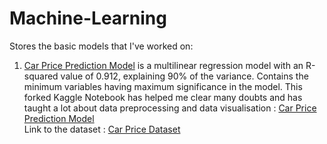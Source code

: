 # Machine-Learning
Stores the basic models that I've worked on:

1. <a href='https://github.com/harshallgarg/Machine-Learning/blob/master/CarPrice_Prediction.ipynb'>Car Price Prediction Model</a> is a multilinear regression model with an R-squared value of 0.912, explaining 90% of the variance. Contains the minimum variables having maximum significance in the model. This forked Kaggle Notebook has helped me clear many doubts and has taught a lot about data preprocessing and data visualisation :  <a href='https://www.kaggle.com/harshallgarg/carprice-prediction-mlr-rfe-vif'>Car Price Prediction Model</a>
<br>Link to the dataset : <a href='https://github.com/harshallgarg/Machine-Learning/blob/master/CarPrice_Assignment.csv'>Car Price Dataset</a>
